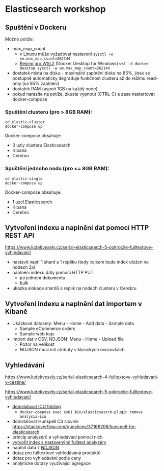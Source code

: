 # Elasticsearch workshop

## Spuštění v Dockeru

Možné potíže:
* max_map_count
  * v Linuxu může vyžadovat nastavení `sysctl -w vm.max_map_count=262144`
  * [Řešení pro WSL2](https://github.com/docker/for-win/issues/5202) (Docker Desktop for Windows) `wsl -d docker-desktop sysctl -w vm.max_map_count=262144` 
* dostatek místa na disku - maximální zaplnění disku na 85%, jinak se postupně automaticky degraduje funkčnost clusteru až do režimu read-only (na 95% zaplnění)
* dostatek RAM (aspoň 1GB na každý node)
* pokud narazíte na potíže, zkuste vypnout (CTRL-C) a zase nastartovat docker-compose


### Spuštění clusteru (pro > 8GB RAM):

```
cd elastic-cluster
docker-compose up
```

Docker-compose obsahuje:
* 3 uzly clusteru Elasticsearch
* Kibana
* Cerebro

### Spuštění jednoho nodu (pro <= 8GB RAM):

```
cd elastic-single
docker-compose up
```

Docker-compose obsahuje:
* 1 uzel Elasticsearch
* Kibana
* Cerebro


## Vytvoření indexu a naplnění dat pomocí HTTP REST API

https://www.ludekvesely.cz/serial-elasticsearch-5-pokrocile-fulltextove-vyhledavani/

* nastavit např. 1 shard a 1 repliku (tedy celkem bude index uložen na nodech 2x)
* naplnění indexu daty pomocí HTTP PUT
  * po jednom dokumentu
  * bulk
* ukázka alokace shardů a replik na nodech clusteru v Cerebru  

## Vytvoření indexu a naplnění dat importem v Kibaně

* Ukázkové datasety: Menu - Home - Add data - Sample data
  * Sample eCommerce orders
  * Sample web logs
* Import dat v CSV, NDJSON: Menu - Home - Upload file
  * Pozor na velikost
  * NDJSON musí mít atributy v klasických úvozovkách

## Vyhledávání

https://www.ludekvesely.cz/serial-elasticsearch-4-fulltextove-vyhledavani-v-cestine/

https://www.ludekvesely.cz/serial-elasticsearch-5-pokrocile-fulltextove-vyhledavani/

* [doinstalovat ICU folding](https://www.elastic.co/guide/en/elasticsearch/plugins/current/analysis-icu.html)
  * `docker-compose exec es01 bin/elasticsearch-plugin remove analysis-icu`
* doinstalovat Hunspell CS slovnik https://stackoverflow.com/questions/37168208/hunspell-for-elasticsearch
* princip analyzérů a vyhledávání pomocí nich
* [vytvořit index s nastavenými fulltext analyzéry](PUT_products.txt)
* naplnit data z [NDJSON](data.ndjson)
* dotaz pro fulltextové vyhledáváná produktů
* dotaz pro vyhledávání podle ceny
* analytické dotazy využívající agregace

